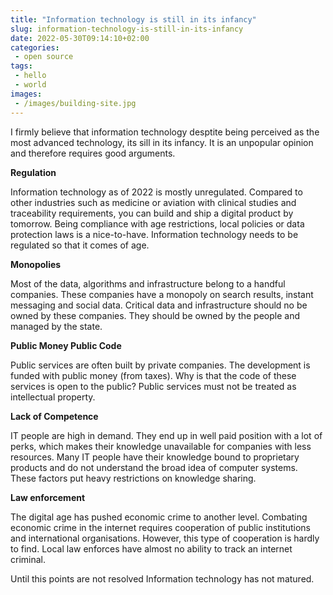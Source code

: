 ```yaml
---
title: "Information technology is still in its infancy"
slug: information-technology-is-still-in-its-infancy
date: 2022-05-30T09:14:10+02:00
categories:
 - open source
tags:
 - hello
 - world
images:
 - /images/building-site.jpg
---
```


I firmly believe that information technology desptite being perceived as the most advanced technology, its sill in its infancy. It is an unpopular opinion and therefore requires good arguments.

<!--more-->

**Regulation**

Information technology as of 2022 is mostly unregulated. Compared to other industries such as medicine or aviation with clinical studies and traceability requirements, you can build and ship a digital product by tomorrow. Being compliance with age restrictions, local policies or data protection laws is a nice-to-have. Information technology needs to be regulated so that it comes of age.

**Monopolies**

Most of the data, algorithms and infrastructure belong to a handful companies. These companies have a monopoly on search results, instant messaging and social data. Critical data and infrastructure should no be owned by these companies. They should be owned by the people and managed by the state.

**Public Money Public Code**

Public services are often built by private companies. The development is funded with public money (from taxes). Why is that the code of these services is open to the public? Public services must not be treated as intellectual property.

**Lack of Competence**

IT people are high in demand. They end up in well paid position with a lot of perks, which makes their knowledge unavailable for companies with less resources. Many IT people have their knowledge bound to proprietary products and do not understand the broad idea of computer systems. These factors put heavy restrictions on knowledge sharing.

**Law enforcement**

The digital age has pushed economic crime to another level. Combating economic crime in the internet requires cooperation of public institutions and international organisations. However, this type of cooperation is hardly to find. Local law enforces have almost no ability to track an internet criminal. 

Until this points are not resolved Information technology has not matured.